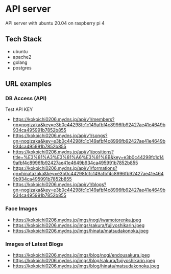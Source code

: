 # API server
API server with ubuntu 20.04 on raspberry pi 4

## Tech Stack
- ubuntu
- apache2
- golang
- postgres

## URL examples

### DB Access (API)
Test API KEY

- https://kokoichi0206.mydns.jp/api/v1/members?gn=nogizaka&key=e3b0c44298fc1c149afbf4c8996fb92427ae41e4649b934ca495991b7852b855
- https://kokoichi0206.mydns.jp/api/v1/songs?gn=nogizaka&key=e3b0c44298fc1c149afbf4c8996fb92427ae41e4649b934ca495991b7852b855
- https://kokoichi0206.mydns.jp/api/v1/positions?title=%E3%81%A3%E3%81%A6%E3%81%8B&key=e3b0c44298fc1c149afbf4c8996fb92427ae41e4649b934ca495991b7852b855
- https://kokoichi0206.mydns.jp/api/v1/formations?gn=hinatazaka&key=e3b0c44298fc1c149afbf4c8996fb92427ae41e4649b934ca495991b7852b855
- https://kokoichi0206.mydns.jp/api/v1/blogs?gn=nogizaka&key=e3b0c44298fc1c149afbf4c8996fb92427ae41e4649b934ca495991b7852b855

### Face Images
- https://kokoichi0206.mydns.jp/imgs/nogi/iwamotorenka.jpeg
- https://kokoichi0206.mydns.jp/imgs/sakura/fujiyoshikarin.jpeg
- https://kokoichi0206.mydns.jp/imgs/hinata/matsudakonoka.jpeg

### Images of Latest Blogs
- https://kokoichi0206.mydns.jp/imgs/blog/nogi/endousakura.jpeg
- https://kokoichi0206.mydns.jp/imgs/blog/sakura/fujiyoshikarin.jpeg
- https://kokoichi0206.mydns.jp/imgs/blog/hinata/matsudakonoka.jpeg
